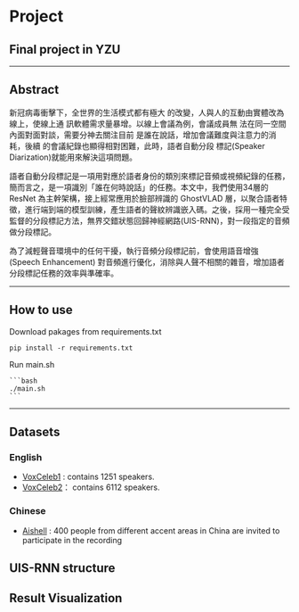 # Project
## Final project in YZU
---
## Abstract
新冠病毒衝擊下，全世界的生活模式都有極大 的改變，人與人的互動由實體改為線上，使線上通 訊軟體需求量暴增。以線上會議為例，會議成員無 法在同一空間內面對面對談，需要分神去關注目前 是誰在說話，增加會議難度與注意力的消耗，後續 的會議紀錄也顯得相對困難，此時，語者自動分段 標記(Speaker Diarization)就能用來解決這項問題。

語者自動分段標記是一項用對應於語者身份的類別來標記音頻或視頻紀錄的任務，簡而言之，是一項識別「誰在何時說話」的任務。本文中，我們使用34層的 ResNet 為主幹架構，接上經常應用於臉部辨識的 GhostVLAD 層，以聚合語者特徵，進行端到端的模型訓練，產生語者的聲紋辨識嵌入碼。之後，採用一種完全受監督的分段標記方法，無界交錯狀態回歸神經網路(UIS-RNN)，對一段指定的音頻做分段標記。

為了減輕聲音環境中的任何干擾，執行音頻分段標記前，會使用語音增強 (Speech Enhancement) 對音頻進行優化，消除與人聲不相關的雜音，增加語者分段標記任務的效率與準確率。

---
## How to use
Download pakages from requirements.txt

    pip install -r requirements.txt

Run main.sh

    ```bash
    ./main.sh
    ```
    
---
## Datasets
### English
 - [VoxCeleb1](http://www.robots.ox.ac.uk/~vgg/data/voxceleb/vox1.html) : contains 1251 speakers.
 - [VoxCeleb2](http://www.robots.ox.ac.uk/~vgg/data/voxceleb/vox2.html)： contains 6112 speakers.

### Chinese

 - [Aishell](http://www.openslr.org/resources/33) : 400 people from different accent areas in China are invited to participate in the recording

## UIS-RNN structure

## Result Visualization